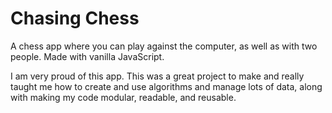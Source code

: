 # Chasing Chess
A chess app where you can play against the computer, as well as with two people.  Made with vanilla JavaScript.  

I am very proud of this app.  This was a great project to make and really taught me how to create and use algorithms and manage lots of data, along with making my code modular, readable, and reusable.  
